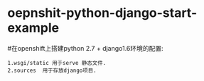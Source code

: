 oepnshit-python-django-start-example
====================================
#在openshift上搭建python 2.7 + django1.6环境的配置:

	1.wsgi/static 用于serve 静态文件.
	2.sources  用于存放django项目.

